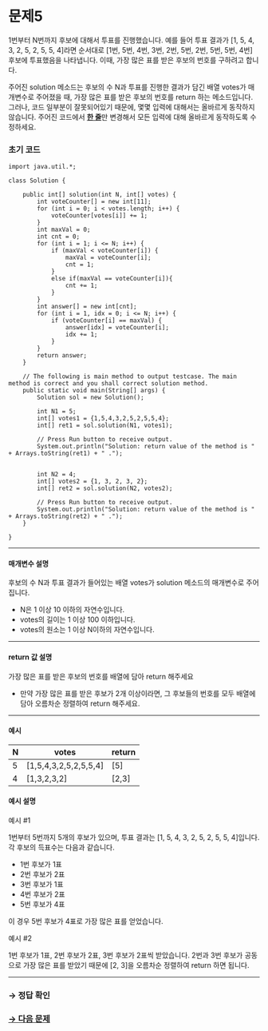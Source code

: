 # 문제5

1번부터 N번까지 후보에 대해서 투표를 진행했습니다. 예를 들어 투표 결과가 [1, 5, 4, 3, 2, 5, 2, 5, 5, 4]라면 순서대로 [1번, 5번, 4번, 3번, 2번, 5번, 2번, 5번, 5번, 4번] 후보에 투표했음을 나타냅니다. 이때, 가장 많은 표를 받은 후보의 번호를 구하려고 합니다.

주어진 solution 메소드는 후보의 수 N과 투표를 진행한 결과가 담긴 배열 votes가 매개변수로 주어졌을 때, 가장 많은 표를 받은 후보의 번호를 return 하는 메소드입니다. 그러나, 코드 일부분이 잘못되어있기 때문에, 몇몇 입력에 대해서는 올바르게 동작하지 않습니다. 주어진 코드에서 <u>**한 줄**</u>만 변경해서 모든 입력에 대해 올바르게 동작하도록 수정하세요.

### 초기 코드

```
import java.util.*;

class Solution {

    public int[] solution(int N, int[] votes) {
        int voteCounter[] = new int[11];
        for (int i = 0; i < votes.length; i++) {
            voteCounter[votes[i]] += 1;
        }
        int maxVal = 0;
        int cnt = 0;
        for (int i = 1; i <= N; i++) {
            if (maxVal < voteCounter[i]) {
                maxVal = voteCounter[i];
                cnt = 1;
            }
            else if(maxVal == voteCounter[i]){
                cnt += 1;
            }
        }
        int answer[] = new int[cnt];
        for (int i = 1, idx = 0; i <= N; i++) {
            if (voteCounter[i] == maxVal) {
                answer[idx] = voteCounter[i];
                idx += 1;
            }
        }
        return answer;
    }
    
    // The following is main method to output testcase. The main method is correct and you shall correct solution method.
    public static void main(String[] args) {
        Solution sol = new Solution();
        
        int N1 = 5;
        int[] votes1 = {1,5,4,3,2,5,2,5,5,4};
        int[] ret1 = sol.solution(N1, votes1);
 
        // Press Run button to receive output. 
        System.out.println("Solution: return value of the method is " + Arrays.toString(ret1) + " .");
        

        int N2 = 4;
        int[] votes2 = {1, 3, 2, 3, 2};
        int[] ret2 = sol.solution(N2, votes2);
 
        // Press Run button to receive output. 
        System.out.println("Solution: return value of the method is " + Arrays.toString(ret2) + " .");
    }
    
}
```

---

#### 매개변수 설명
후보의 수 N과 투표 결과가 들어있는 배열 votes가 solution 메소드의 매개변수로 주어집니다.

* N은 1 이상 10 이하의 자연수입니다.
* votes의 길이는 1 이상 100 이하입니다.
* votes의 원소는 1 이상 N이하의 자연수입니다.

---

#### return 값 설명
가장 많은 표를 받은 후보의 번호를 배열에 담아 return 해주세요
* 만약 가장 많은 표를 받은 후보가 2개 이상이라면, 그 후보들의 번호를 모두 배열에 담아 오름차순 정렬하여 return 해주세요.

---

#### 예시

| N | votes                 | return |
|---|-----------------------|--------|
| 5 | [1,5,4,3,2,5,2,5,5,4] | [5]    |
| 4 | [1,3,2,3,2]           | [2,3]  |

#### 예시 설명

예시 #1

1번부터 5번까지 5개의 후보가 있으며, 투표 결과는 [1, 5, 4, 3, 2, 5, 2, 5, 5, 4]입니다. 각 후보의 득표수는 다음과 같습니다.

* 1번 후보가 1표
* 2번 후보가 2표
* 3번 후보가 1표
* 4번 후보가 2표
* 5번 후보가 4표

이 경우 5번 후보가 4표로 가장 많은 표를 얻었습니다.

예시 #2

1번 후보가 1표, 2번 후보가 2표, 3번 후보가 2표씩 받았습니다. 2번과 3번 후보가 공동으로 가장 많은 표를 받았기 때문에 [2, 3]을 오름차순 정렬하여 return 하면 됩니다.

---

### → 정답 확인

### [→ 다음 문제](https://github.com/tnehf18/cosPro/blob/main/java/ex_1st/ex_1st_01/no_06/desc_06.md "cosPro 1급 Java 1차 6번 문제")
